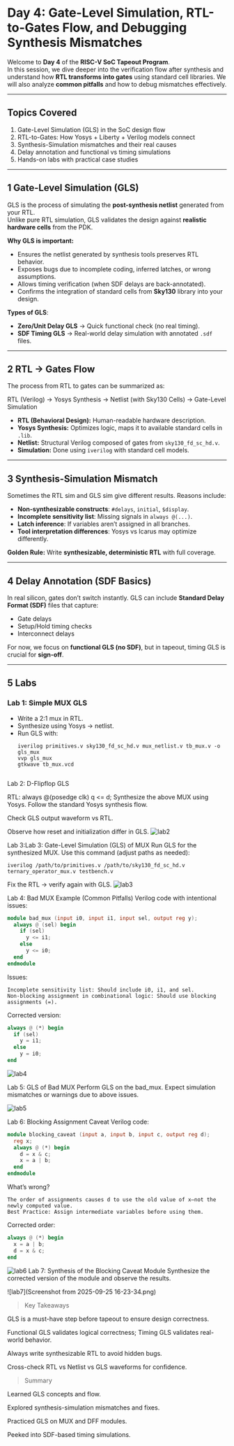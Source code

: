 # Day 4: Gate-Level Simulation, RTL-to-Gates Flow, and Debugging Synthesis Mismatches

Welcome to **Day 4** of the **RISC-V SoC Tapeout Program**.  
In this session, we dive deeper into the verification flow after synthesis and understand how **RTL transforms into gates** using standard cell libraries. We will also analyze **common pitfalls** and how to debug mismatches effectively.

---

##  Topics Covered
1. Gate-Level Simulation (GLS) in the SoC design flow  
2. RTL-to-Gates: How Yosys + Liberty + Verilog models connect  
3. Synthesis-Simulation mismatches and their real causes  
4. Delay annotation and functional vs timing simulations  
5. Hands-on labs with practical case studies  

---

## 1️ Gate-Level Simulation (GLS)

GLS is the process of simulating the **post-synthesis netlist** generated from your RTL.  
Unlike pure RTL simulation, GLS validates the design against **realistic hardware cells** from the PDK.

 **Why GLS is important:**
- Ensures the netlist generated by synthesis tools preserves RTL behavior.  
- Exposes bugs due to incomplete coding, inferred latches, or wrong assumptions.  
- Allows timing verification (when SDF delays are back-annotated).  
- Confirms the integration of standard cells from **Sky130** library into your design.  

 **Types of GLS**:
- **Zero/Unit Delay GLS** → Quick functional check (no real timing).  
- **SDF Timing GLS** → Real-world delay simulation with annotated `.sdf` files.  

---

## 2️ RTL → Gates Flow

The process from RTL to gates can be summarized as:

RTL (Verilog) → Yosys Synthesis → Netlist (with Sky130 Cells) → Gate-Level Simulation


- **RTL (Behavioral Design):** Human-readable hardware description.  
- **Yosys Synthesis:** Optimizes logic, maps it to available standard cells in `.lib`.  
- **Netlist:** Structural Verilog composed of gates from `sky130_fd_sc_hd.v`.  
- **Simulation:** Done using `iverilog` with standard cell models.  

---

## 3️ Synthesis-Simulation Mismatch

Sometimes the RTL sim and GLS sim give different results. Reasons include:  

-  **Non-synthesizable constructs**: `#delays`, `initial`, `$display`.  
-  **Incomplete sensitivity list**: Missing signals in `always @(...)`.  
-  **Latch inference**: If variables aren’t assigned in all branches.  
-  **Tool interpretation differences**: Yosys vs Icarus may optimize differently.  

 **Golden Rule:** Write **synthesizable, deterministic RTL** with full coverage.  

---

## 4️ Delay Annotation (SDF Basics)

In real silicon, gates don’t switch instantly. GLS can include **Standard Delay Format (SDF)** files that capture:  
- Gate delays  
- Setup/Hold timing checks  
- Interconnect delays  

For now, we focus on **functional GLS (no SDF)**, but in tapeout, timing GLS is crucial for **sign-off**.

---

## 5️ Labs

###  Lab 1: Simple MUX GLS
- Write a 2:1 mux in RTL.  
- Synthesize using Yosys → netlist.  
- Run GLS with:
  ```
  iverilog primitives.v sky130_fd_sc_hd.v mux_netlist.v tb_mux.v -o gls_mux
  vvp gls_mux
  gtkwave tb_mux.vcd
```
```
Lab 2: D-Flipflop GLS

RTL: always @(posedge clk) q <= d;
Synthesize the above MUX using Yosys.
Follow the standard Yosys synthesis flow.

Check GLS output waveform vs RTL.

Observe how reset and initialization differ in GLS.
![lab2](lab2.png)

 Lab 3:Lab 3: Gate-Level Simulation (GLS) of MUX
Run GLS for the synthesized MUX.
Use this command (adjust paths as needed):
```
iverilog /path/to/primitives.v /path/to/sky130_fd_sc_hd.v ternary_operator_mux.v testbench.v
```

Fix the RTL → verify again with GLS.
![lab3](lab3.png)

 Lab 4:  Bad MUX Example (Common Pitfalls)
Verilog code with intentional issues:
```verilog
module bad_mux (input i0, input i1, input sel, output reg y);
  always @ (sel) begin
    if (sel)
      y <= i1;
    else 
      y <= i0;
  end
endmodule
```
Issues:

    Incomplete sensitivity list: Should include i0, i1, and sel.
    Non-blocking assignment in combinational logic: Should use blocking assignments (=).

Corrected version:
```verilog
always @ (*) begin
  if (sel)
    y = i1;
  else
    y = i0;
end
```
![lab4](lab4.png)

Lab 5: GLS of Bad MUX
Perform GLS on the bad_mux.
Expect simulation mismatches or warnings due to above issues.

![lab5](lab5.png)

Lab 6: Blocking Assignment Caveat
Verilog code:
```verilog
module blocking_caveat (input a, input b, input c, output reg d);
  reg x;
  always @ (*) begin
    d = x & c;
    x = a | b;
  end
endmodule
```
What’s wrong?

    The order of assignments causes d to use the old value of x—not the newly computed value.
    Best Practice: Assign intermediate variables before using them.

Corrected order:
```verilog
always @ (*) begin
  x = a | b;
  d = x & c;
end
```
![lab6](lab6.png)
Lab 7: Synthesis of the Blocking Caveat Module
Synthesize the corrected version of the module and observe the results.

![lab7](Screenshot from 2025-09-25 16-23-34.png)

>Key Takeaways

GLS is a must-have step before tapeout to ensure design correctness.

Functional GLS validates logical correctness; Timing GLS validates real-world behavior.

Always write synthesizable RTL to avoid hidden bugs.

Cross-check RTL vs Netlist vs GLS waveforms for confidence.

>Summary

Learned GLS concepts and flow.

Explored synthesis-simulation mismatches and fixes.

Practiced GLS on MUX and DFF modules.

Peeked into SDF-based timing simulations.

